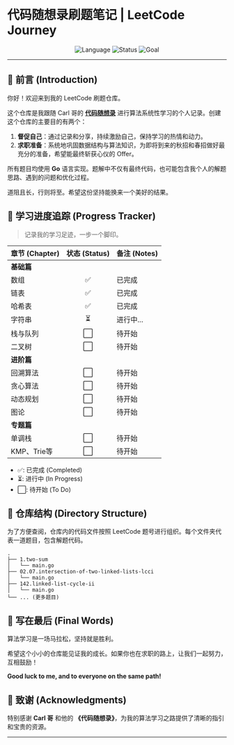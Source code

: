 # 代码随想录刷题笔记 | LeetCode Journey

<div align="center">
  <img src="https://img.shields.io/badge/Language-Go-blue.svg" alt="Language">
  <img src="https://img.shields.io/badge/Status-In%20Progress-green.svg" alt="Status">
  <img src="https://img.shields.io/badge/Goal-Offer-red.svg" alt="Goal">
</div>

---

## 📖 前言 (Introduction)

你好！欢迎来到我的 LeetCode 刷题仓库。

这个仓库是我跟随 Carl 哥的 **[代码随想录](https://programmercarl.com/)** 进行算法系统性学习的个人记录。创建这个仓库的主要目的有两个：

1.  **督促自己**：通过记录和分享，持续激励自己，保持学习的热情和动力。
2.  **求职准备**：系统地巩固数据结构与算法知识，为即将到来的秋招和春招做好最充分的准备，希望能最终斩获心仪的 Offer。

所有题目均使用 **Go** 语言实现。题解中不仅有最终代码，也可能包含我个人的解题思路、遇到的问题和优化过程。

道阻且长，行则将至。希望这份坚持能换来一个美好的结果。

## 🚀 学习进度追踪 (Progress Tracker)

> 记录我的学习足迹，一步一个脚印。

| 章节 (Chapter)     | 状态 (Status) | 备注 (Notes)                 |
| ------------------ | :-----------: | ---------------------------- |
| **基础篇** |               |                              |
| 数组               |       ✅       | 已完成                       |
| 链表               |       ✅       | 已完成                       |
| 哈希表             |       ✅       | 已完成                       |
| 字符串             |       ⏳       | 进行中...                       |
| 栈与队列           |       ⬜️       | 待开始                       |
| 二叉树             |       ⬜️       | 待开始                       |
| **进阶篇** |               |                              |
| 回溯算法           |       ⬜️       | 待开始                       |
| 贪心算法           |       ⬜️       | 待开始                       |
| 动态规划           |       ⬜️       | 待开始                   |
| 图论               |       ⬜️       | 待开始                       |
| **专题篇** |               |                              |
| 单调栈             |       ⬜️       | 待开始                       |
| KMP、Trie等        |       ⬜️       | 待开始                       |

* ✅: 已完成 (Completed)
* ⏳: 进行中 (In Progress)
* ⬜️: 待开始 (To Do)
## 📁 仓库结构 (Directory Structure)

为了方便查阅，仓库内的代码文件按照 LeetCode 题号进行组织。每个文件夹代表一道题目，包含解题代码。

```
.
├── 1.two-sum
│   └── main.go
├── 02.07.intersection-of-two-linked-lists-lcci
│   └── main.go
├── 142.linked-list-cycle-ii
│   └── main.go
└── ... (更多题目)
```

## 💪 写在最后 (Final Words)

算法学习是一场马拉松，坚持就是胜利。

希望这个小小的仓库能见证我的成长。如果你也在求职的路上，让我们一起努力，互相鼓励！

**Good luck to me, and to everyone on the same path!**

## 🙏 致谢 (Acknowledgments)

特别感谢 **Carl 哥** 和他的 **《代码随想录》**，为我的算法学习之路提供了清晰的指引和宝贵的资源。

---
